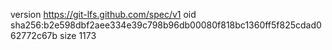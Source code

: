 version https://git-lfs.github.com/spec/v1
oid sha256:b2e598dbf2aee334e39c798b96db00080f818bc1360ff5f825cdad062772c67b
size 1173

